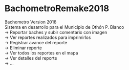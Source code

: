 # BachometroRemake2018
Bachometro Version 2018
<br>
Sistema en desarrollo para el Municipio de Othón P. Blanco
<br>
-> Reportar baches y subir comentario con imagen
<br>
-> Ver reportes realizados para imprimirlos
<br>
-> Registrar avance del reporte
<br>
-> Eliminar reporte
<br>
-> Ver todos los reportes en el mapa
<br>
-> Ver detalles del reporte
<br>
-> ...

